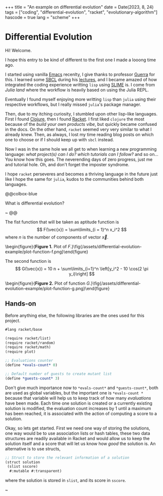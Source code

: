 +++
title = "An example on differential evolution"
date = Date(2023, 8, 24)
tags = ["coding", "differential-evolution", "racket", "evolutionary-algorithm"]
hascode = true
lang = "scheme"
+++

# Differential Evolution

Hi! Welcome.

I hope this entry to be kind of different to the first one I made a looong time ago.

I started using vanilla [Emacs](https://www.gnu.org/software/emacs/) recenlty, I give thanks to professor [Guerra](https://www.uv.mx/personal/aguerra/) for this. I learned some [SBCL](https://www.sbcl.org/) during his [lectures](https://www.uv.mx/personal/aguerra/docencia/), and I became amazed of how integrated the coding experience writting `lisp` using [SLIME](https://slime.common-lisp.dev/) is. I come from *Julia land* where the workflow is heavily based on using the Julia REPL.

Eventually I found myself enjoying more writting `lisp` than `julia` using their respective workflows, but I really missed `julia`'s package manager.

Then, due to my itching curiosity, I stumbled upon other lisp-like languages. First I found [Clojure](https://clojure.org/), then I found [Racket](https://racket-lang.org/). I first liked `clojure` the most because of the *build your own products vibe*, but quickly became confused in the docs. On the other hand, `racket` seemed very very similar to what I already knew. Then, as always, I lost my time reading blog posts on which one to choose or if I should keep up with `sbcl` instead.

Now I was in the same hole we all get to when learning a new programming language: *what project(s) can I do? which tutorials can I follow?* and so on... You know how this goes. The neverending days of zero progress, just me and tutorial hole. Oh, and don't forget the imposter syndrome.

I hope `racket` perseveres and becomes a thriving language in the future just like I hope the same for `julia`, kudos to the communities behind both languages.


@@colbox-blue

What is differential evolution?

~
@@


The fist function that will be taken as aptitude function is
$$
F(\vec{x}) = \sum\limits_{i = 1}^n x_i^2
$$
where $n$ is the number of components of vector $\vec{x}$.

\begin{figure}{**Figure 1.** Plot of $F$.}\fig{/assets/differential-evolution-example/plot-function-f.png}\end{figure}

The second function is
$$
G(\vec{x}) = 10 n + \sum\limits_{i=1}^n \left[y_i^2 - 10 \cos(2 \pi y_i)\right]
$$

\begin{figure}{**Figure 2.** Plot of function $G$.}\fig{/assets/differential-evolution-example/plot-function-g.png}\end{figure}

## Hands-on

Before anything else, the following libraries are the ones used for this project.

```scheme
#lang racket/base

(require racket/list)
(require racket/random)
(require racket/math)
(require plot)

;; Evaluations counter
(define *evals-count* 0)

;; Default number of guests to create mutant list
(define *guests-count* 3)
```

Don't give much importance now to `*evals-count*` and `*guests-count*`, both are used as global variables, but the important one is `*evals-count
*` because that variable will help us to keep track of how many *evaluations* have been made. Each time one solution is created or a currently existing solution is modified, the evaluation count increases by 1 until a maximum has been reached, it is associated with the action of computing a score to a solution.

Okay, so lets get started. First we need one way of storing the solutions, one way would be to use association lists or hash tables, these two data structures are readily available in Racket and would allow us to keep the solution itself and a score that will let us know how *good* the solution is. An alternative is to use structs,

```scheme
;; Struct to store the relevant information of a solution
(struct solution
 (slist sscore)
  #:mutable #:transparent)
```
where the solution is stored in `slist`, and its score in `sscore`. 

~
